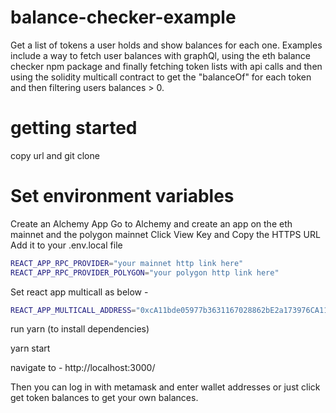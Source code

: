 # balance-checker-example

Get a list of tokens a user holds and show balances for each one.
Examples include a way to fetch user balances with graphQl, using the eth balance checker npm package and finally fetching token lists with api calls and then using the solidity multicall contract to get the "balanceOf" for each token and then filtering users balances > 0.

# getting started

copy url and git clone 

# Set environment variables

Create an Alchemy App
Go to Alchemy and create an app on the eth mainnet and the polygon mainnet
Click View Key and Copy the HTTPS URL
Add it to your .env.local file 

```sh
REACT_APP_RPC_PROVIDER="your mainnet http link here"
REACT_APP_RPC_PROVIDER_POLYGON="your polygon http link here"
```

Set react app multicall as below - 

```sh
REACT_APP_MULTICALL_ADDRESS="0xcA11bde05977b3631167028862bE2a173976CA11"
```

run yarn (to install dependencies)

yarn start 

navigate to - http://localhost:3000/

Then you can log in with metamask and enter wallet addresses or just click get token balances to get your own balances.
